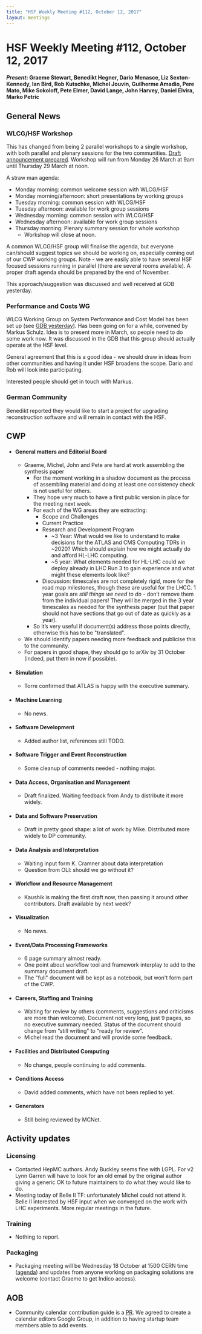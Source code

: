 ```yaml
---
title: "HSF Weekly Meeting #112, October 12, 2017"
layout: meetings
---
```


# HSF Weekly Meeting #112, October 12, 2017

#### _Present_: Graeme Stewart, Benedikt Hegner, Dario Menasce, Liz Sexton-Kennedy, Ian Bird, Rob Kutschke, Michel Jouvin, Guilherme Amadio, Pere Mato, Mike Sokoloff, Pete Elmer, David Lange, John Harvey, Daniel Elvira, Marko Petric

## General News

### WLCG/HSF Workshop

This has changed from being 2 parallel workshops to a single workshop, with both
parallel and plenary sessions for the two communities.
[Draft announcement prepared](https://docs.google.com/document/d/18dDKX11gWxDCEb9lagWj9BSlMGAUUHLYUOBuSxYroMo/edit?usp=sharing).
Workshop will run from Monday 26 March at 9am until Thursday 29 March at noon.

A straw man agenda:

- Monday morning: common welcome session with WLCG/HSF
- Monday morning/afternoon: short presentations by working groups
- Tuesday morning: common session with WLCG/HSF
- Tuesday afternoon: available for work group sessions
- Wednesday morning: common session with WLCG/HSF
- Wednesday afternoon: available for work group sessions
- Thursday morning: Plenary summary session for whole workshop
  - Workshop will close at noon.

A common WLCG/HSF group will finalise the agenda, but everyone can/should
suggest topics we should be working on, especially coming out of our CWP working
groups. Note - we are easily able to have several HSF focused sessions running
in parallel (there are several rooms available). A proper draft agenda should be
prepared by the end of November.

This approach/suggestion was discussed and well received at GDB yesterday.

### Performance and Costs WG

WLCG Working Group on System Performance and Cost Model has been set up (see
[GDB yesterday](https://indico.cern.ch/event/578991/)). Has been going on for a
while, convened by Markus Schulz. Idea is to present more in March, so people
need to do some work now. It was discussed in the GDB that this group should
actually operate at the HSF level.

General agreement that this is a good idea - we should draw in ideas from other
communities and having it under HSF broadens the scope. Dario and Rob will look
into participating.

Interested people should get in touch with Markus.

### German Community

Benedikt reported they would like to start a project for upgrading
reconstruction software and will remain in contact with the HSF.

## CWP

- #### General matters and Editorial Board

  - Graeme, Michel, John and Pete are hard at work assembling the synthesis
    paper
    - For the moment working in a shadow document as the process of assembling
      material and doing at least one consistency check is not useful for
      others.
    - They hope very much to have a first public version in place for the
      meeting next week.
    - For each of the WG areas they are extracting:
      - Scope and Challenges
      - Current Practice
      - Research and Development Program
        - ~3 Year: What would we like to understand to make decisions for the
          ATLAS and CMS Computing TDRs in ~2020? Which should explain how we
          might actually do and afford HL-LHC computing.
        - ~5 year: What elements needed for HL-LHC could we deploy already in
          LHC Run 3 to gain experience and what might these elements look like?
      - Discussion: timescales are not completely rigid, more for the road map
        milestones, though these are useful for the LHCC. 1 year goals are
        _still things we need to do_ - don’t remove them from the individual
        papers! They will be merged in the 3 year timescales as needed for the
        synthesis paper (but that paper should not have sections that go out of
        date as quickly as a year).
    - So it’s very useful if document(s) address those points directly,
      otherwise this has to be "translated".
  - We should identify papers needing more feedback and publicise this to the
    community.
  - For papers in good shape, they should go to arXiv by 31 October (indeed, put
    them in now if possible).

- #### Simulation

  - Torre confirmed that ATLAS is happy with the executive summary.

- #### Machine Learning

  - No news.

- #### Software Development

  - Added author list, references still TODO.

- #### Software Trigger and Event Reconstruction

  - Some cleanup of comments needed - nothing major.

- #### Data Access, Organisation and Management

  - Draft finalized. Waiting feedback from Andy to distribute it more widely.

- #### Data and Software Preservation

  - Draft in pretty good shape: a lot of work by Mike. Distributed more widely
    to DP community.

- #### Data Analysis and Interpretation

  - Waiting input form K. Cramner about data interpretation
  - Question from OLI: should we go without it?

- #### Workflow and Resource Management

  - Kaushik is making the first draft now, then passing it around other
    contributors. Draft available by next week?

- #### Visualization

  - No news.

- #### Event/Data Processing Frameworks

  - 6 page summary almost ready.
  - One point about workflow tool and framework interplay to add to the summary
    document draft.
  - The "full" document will be kept as a notebook, but won't form part of the
    CWP.

- #### Careers, Staffing and Training

  - Waiting for review by others (comments, suggestions and criticisms are more
    than welcome). Document not very long, just 9 pages, so no executive summary
    needed. Status of the document should change from “still writing” to “ready
    for review”.
  - Michel read the document and will provide some feedback.

- #### Facilities and Distributed Computing

  - No change, people continuing to add comments.

- #### Conditions Access

  - David added comments, which have not been replied to yet.

- #### Generators
  - Still being reviewed by MCNet.

## Activity updates

### Licensing

- Contacted HepMC authors. Andy Buckley seems fine with LGPL. For v2 Lynn Garren
  will have to look for an old email by the original author giving a generic OK
  to future maintainers to do what they would like to do.
- Meeting today of Belle II TF: unfortunately Michel could not attend it. Belle
  II interested by HSF input when we converged on the work with LHC experiments.
  More regular meetings in the future.

### Training

- Nothing to report.

### Packaging

- Packaging meeting will be Wednesday 18 October at 1500 CERN time
  ([agenda](https://indico.cern.ch/event/672745/)) and updates from anyone
  working on packaging solutions are welcome (contact Graeme to get Indico
  access).

## AOB

- Community calendar contribution guide is a
  [PR](https://github.com/HSF/hsf.github.io/pull/166). We agreed to create a
  calendar editors Google Group, in addition to having startup team members able
  to add events.
